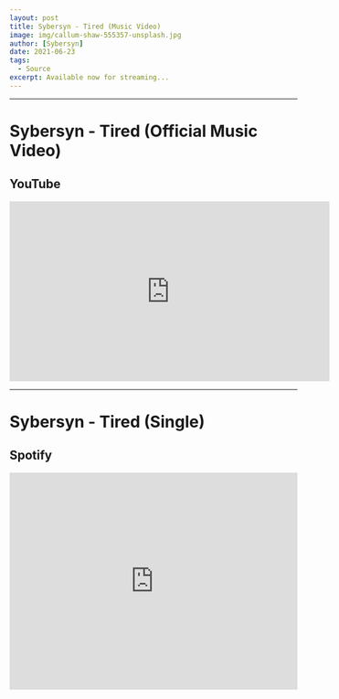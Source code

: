 ```yaml
---
layout: post
title: Sybersyn - Tired (Music Video)
image: img/callum-shaw-555357-unsplash.jpg
author: [Sybersyn]
date: 2021-06-23
tags:
  - Source
excerpt: Available now for streaming...
---
```



---
# Sybersyn - Tired (Official Music Video)

## YouTube
<iframe width="560" height="315" src="https://www.youtube.com/embed/U75pVhDpLwI" title="YouTube video player" frameborder="0" allow="accelerometer; autoplay; clipboard-write; encrypted-media; gyroscope; picture-in-picture" allowfullscreen></iframe>

---

# Sybersyn - Tired (Single)

## Spotify
<iframe src="https://open.spotify.com/embed/track/2lP2GShIrCd5a9GiHXGHsf" width="100%" height="380" frameBorder="0" allowtransparency="true" allow="encrypted-media"></iframe>

<!-- ## __A few things you should know__
Find the source of this blog on GitHub - [scttcper/gatsby-casper](https://github.com/scttcper/gatsby-casper)

### Getting Started
Use this repo to start your own blog with the same theme.

__Clone this repo.__
```bash
git clone https://github.com/scttcper/gatsby-casper.git --depth=1
```

__Remove .git folder and setup a new one__
```bash
rm -rf .git && git init
```

Now push to whatever repo you want! -->
